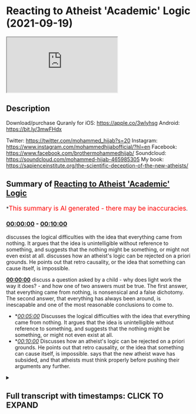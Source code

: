 # Reacting to Atheist 'Academic' Logic (2021-09-19)

<iframe loading='lazy' src='https://www.youtube.com/embed/HfsGoK83NjA'></iframe>

## Description

Download/purchase Quranly for iOS: https://apple.co/3wIyhsg Android: https://bit.ly/3mwFHdx

Twitter: https://twitter.com/mohammed_hijab?s=20
Instagram: https://www.instagram.com/mohammedhijabofficial/?hl=en
Facebook: https://www.facebook.com/brothermohammedhijab/
Soundcloud: https://soundcloud.com/mohammed-hijab-465985305
My book: https://sapienceinstitute.org/the-scientific-deception-of-the-new-atheists/

## Summary of [Reacting to Atheist 'Academic' Logic](https://www.youtube.com/watch?v=HfsGoK83NjA)


*<span style="color:red; font-size:125%">This summary is AI generated - there may be inaccuracies</span>.

### [00:00:00](https://www.youtube.com/watch?v=HfsGoK83NjA&t=0) - [00:10:00](https://www.youtube.com/watch?v=HfsGoK83NjA&t=600)

 discusses the logical difficulties with the idea that everything came from nothing. It argues that the idea is unintelligible without reference to something, and suggests that the nothing might be something, or might not even exist at all. discusses how an atheist's logic can be rejected on a priori grounds. He points out that retro causality, or the idea that something can cause itself, is impossible.

**[00:00:00](https://www.youtube.com/watch?v=HfsGoK83NjA&t=0)** discuss a question asked by a child - why does light work the way it does? - and how one of two answers must be true. The first answer, that everything came from nothing, is nonsensical and a false dichotomy. The second answer, that everything has always been around, is inescapable and one of the most reasonable conclusions to come to.
* **[00:05:00](https://www.youtube.com/watch?v=HfsGoK83NjA&t=300)* Discusses the logical difficulties with the idea that everything came from nothing. It argues that the idea is unintelligible without reference to something, and suggests that the nothing might be something, or might not even exist at all.
* **[00:10:00](https://www.youtube.com/watch?v=HfsGoK83NjA&t=600)* Discusses how an atheist's logic can be rejected on a priori grounds. He points out that retro causality, or the idea that something can cause itself, is impossible. says that the new atheist wave has subsided, and that atheists must think properly before pushing their arguments any further.

<details><summary><h2>Full transcript with timestamps: CLICK TO EXPAND</h2></summary>

[0:00:00](https://youtu.be/HfsGoK83NjA?t=0) [Music]  
[0:00:05](https://youtu.be/HfsGoK83NjA?t=5) go to kuala lude app inshallah the app  
[0:00:07](https://youtu.be/HfsGoK83NjA?t=7) tracks versus pages and time spent  
[0:00:10](https://youtu.be/HfsGoK83NjA?t=10) reading and the verses to pages function  
[0:00:12](https://youtu.be/HfsGoK83NjA?t=12) takes you from reading a few verses a  
[0:00:14](https://youtu.be/HfsGoK83NjA?t=14) day to a few pages a day this project is  
[0:00:17](https://youtu.be/HfsGoK83NjA?t=17) for the real enthusiasts if there's  
[0:00:19](https://youtu.be/HfsGoK83NjA?t=19) enough of us out there this will become  
[0:00:21](https://youtu.be/HfsGoK83NjA?t=21) the future of quran apps and support the  
[0:00:24](https://youtu.be/HfsGoK83NjA?t=24) project if you can inshaallah may allah  
[0:00:26](https://youtu.be/HfsGoK83NjA?t=26) bless all of you jazakallahu  
[0:00:31](https://youtu.be/HfsGoK83NjA?t=31) how are you guys doing i've recently  
[0:00:32](https://youtu.be/HfsGoK83NjA?t=32) stumbled across a video  
[0:00:34](https://youtu.be/HfsGoK83NjA?t=34) which is entitled why is there something  
[0:00:37](https://youtu.be/HfsGoK83NjA?t=37) rather than nothing  
[0:00:39](https://youtu.be/HfsGoK83NjA?t=39) this question of course is one of the  
[0:00:40](https://youtu.be/HfsGoK83NjA?t=40) most pervasive ones  
[0:00:42](https://youtu.be/HfsGoK83NjA?t=42) and one of the most deep ones and one of  
[0:00:43](https://youtu.be/HfsGoK83NjA?t=43) those ultimate ones to use a carl  
[0:00:46](https://youtu.be/HfsGoK83NjA?t=46) popparian term  
[0:00:48](https://youtu.be/HfsGoK83NjA?t=48) that plagues the human species so i want  
[0:00:50](https://youtu.be/HfsGoK83NjA?t=50) to listen to what this person say and  
[0:00:52](https://youtu.be/HfsGoK83NjA?t=52) see  
[0:00:53](https://youtu.be/HfsGoK83NjA?t=53) i think he's coming from an atheist  
[0:00:54](https://youtu.be/HfsGoK83NjA?t=54) background of course  
[0:00:55](https://youtu.be/HfsGoK83NjA?t=55) how we can comment on some of his  
[0:00:57](https://youtu.be/HfsGoK83NjA?t=57) conclusions  
[0:01:02](https://youtu.be/HfsGoK83NjA?t=62) all right so there's a kid out with his  
[0:01:03](https://youtu.be/HfsGoK83NjA?t=63) dad one day in the forest and the kid  
[0:01:05](https://youtu.be/HfsGoK83NjA?t=65) says why the leaves green  
[0:01:07](https://youtu.be/HfsGoK83NjA?t=67) and his dad who's a botanist or a tree  
[0:01:09](https://youtu.be/HfsGoK83NjA?t=69) surgeon or something says well because  
[0:01:11](https://youtu.be/HfsGoK83NjA?t=71) of chlorophyll chlorophyll is green and  
[0:01:13](https://youtu.be/HfsGoK83NjA?t=73) leaves have chlorophyll in them and the  
[0:01:15](https://youtu.be/HfsGoK83NjA?t=75) kid says  
[0:01:16](https://youtu.be/HfsGoK83NjA?t=76) ah-ha and they walk a little more and  
[0:01:18](https://youtu.be/HfsGoK83NjA?t=78) the kid says but why is chlorophyll  
[0:01:20](https://youtu.be/HfsGoK83NjA?t=80) green the father says  
[0:01:22](https://youtu.be/HfsGoK83NjA?t=82) well light bounces off things  
[0:01:24](https://youtu.be/HfsGoK83NjA?t=84) differently sometimes and if chlorophyll  
[0:01:26](https://youtu.be/HfsGoK83NjA?t=86) is a certain density blah blah or  
[0:01:27](https://youtu.be/HfsGoK83NjA?t=87) something so it's green and the kid says  
[0:01:30](https://youtu.be/HfsGoK83NjA?t=90) okay  
[0:01:31](https://youtu.be/HfsGoK83NjA?t=91) and they walk a bit more and the kid  
[0:01:32](https://youtu.be/HfsGoK83NjA?t=92) says but why does light work like that  
[0:01:34](https://youtu.be/HfsGoK83NjA?t=94) then and the dad says jesus christ  
[0:01:36](https://youtu.be/HfsGoK83NjA?t=96) because that's how physics works  
[0:01:38](https://youtu.be/HfsGoK83NjA?t=98) and the kid says but why does physics  
[0:01:40](https://youtu.be/HfsGoK83NjA?t=100) work like that and the dad says because  
[0:01:42](https://youtu.be/HfsGoK83NjA?t=102) that's how the universe was set up 13  
[0:01:44](https://youtu.be/HfsGoK83NjA?t=104) billion years ago when time and space  
[0:01:45](https://youtu.be/HfsGoK83NjA?t=105) began all right aristotle leave it alone  
[0:01:47](https://youtu.be/HfsGoK83NjA?t=107) already here have a sandwich shut up and  
[0:01:49](https://youtu.be/HfsGoK83NjA?t=109) the kid eats his sandwich and he looks  
[0:01:50](https://youtu.be/HfsGoK83NjA?t=110) about a bit and they walk a bit more and  
[0:01:52](https://youtu.be/HfsGoK83NjA?t=112) the sun's going down and heading back to  
[0:01:54](https://youtu.be/HfsGoK83NjA?t=114) the car and the kid says then why did  
[0:01:55](https://youtu.be/HfsGoK83NjA?t=115) time and space begin  
[0:01:57](https://youtu.be/HfsGoK83NjA?t=117) and that is a pretty good question  
[0:01:59](https://youtu.be/HfsGoK83NjA?t=119) everything has a beginning however weird  
[0:02:01](https://youtu.be/HfsGoK83NjA?t=121) or wonderful there weren't always  
[0:02:03](https://youtu.be/HfsGoK83NjA?t=123) planets or stars or galaxies everything  
[0:02:04](https://youtu.be/HfsGoK83NjA?t=124) had to come from something didn't it  
[0:02:07](https://youtu.be/HfsGoK83NjA?t=127) well sure it does 13 billion years ago  
[0:02:09](https://youtu.be/HfsGoK83NjA?t=129) we're told the universe just appeared  
[0:02:11](https://youtu.be/HfsGoK83NjA?t=131) and it was very simple just atoms and  
[0:02:13](https://youtu.be/HfsGoK83NjA?t=133) the molecules and chemistry and stars  
[0:02:14](https://youtu.be/HfsGoK83NjA?t=134) and then planets and then ecosystems and  
[0:02:16](https://youtu.be/HfsGoK83NjA?t=136) then curious sounds and irritated  
[0:02:18](https://youtu.be/HfsGoK83NjA?t=138) fathers quite a bit later but how did it  
[0:02:20](https://youtu.be/HfsGoK83NjA?t=140) all start there's two answers here  
[0:02:23](https://youtu.be/HfsGoK83NjA?t=143) aren't there see everything either came  
[0:02:25](https://youtu.be/HfsGoK83NjA?t=145) out of nothing for no reason at all or  
[0:02:27](https://youtu.be/HfsGoK83NjA?t=147) everything has always been around well  
[0:02:29](https://youtu.be/HfsGoK83NjA?t=149) forever  
[0:02:30](https://youtu.be/HfsGoK83NjA?t=150) and both options are  
[0:02:32](https://youtu.be/HfsGoK83NjA?t=152) absolutely mental and one of them has to  
[0:02:34](https://youtu.be/HfsGoK83NjA?t=154) be true that's a false dichotomy  
[0:02:37](https://youtu.be/HfsGoK83NjA?t=157) it's not the case  
[0:02:39](https://youtu.be/HfsGoK83NjA?t=159) that either everything came from nothing  
[0:02:42](https://youtu.be/HfsGoK83NjA?t=162) or  
[0:02:43](https://youtu.be/HfsGoK83NjA?t=163) that everything was just there  
[0:02:46](https://youtu.be/HfsGoK83NjA?t=166) there is of course  
[0:02:49](https://youtu.be/HfsGoK83NjA?t=169) another option  
[0:02:50](https://youtu.be/HfsGoK83NjA?t=170) which you have  
[0:02:52](https://youtu.be/HfsGoK83NjA?t=172) quietly  
[0:02:54](https://youtu.be/HfsGoK83NjA?t=174) and cheekily  
[0:02:56](https://youtu.be/HfsGoK83NjA?t=176) circumnavigated haven't you  
[0:02:59](https://youtu.be/HfsGoK83NjA?t=179) which is that for every  
[0:03:02](https://youtu.be/HfsGoK83NjA?t=182) dependent thing composed of  
[0:03:05](https://youtu.be/HfsGoK83NjA?t=185) parts there is a  
[0:03:07](https://youtu.be/HfsGoK83NjA?t=187) composer  
[0:03:08](https://youtu.be/HfsGoK83NjA?t=188) putting out the way  
[0:03:10](https://youtu.be/HfsGoK83NjA?t=190) everything  
[0:03:12](https://youtu.be/HfsGoK83NjA?t=192) made of pieces  
[0:03:14](https://youtu.be/HfsGoK83NjA?t=194) everything made of pieces  
[0:03:16](https://youtu.be/HfsGoK83NjA?t=196) is dependent the universe is made of  
[0:03:19](https://youtu.be/HfsGoK83NjA?t=199) pieces and therefore the universe  
[0:03:21](https://youtu.be/HfsGoK83NjA?t=201) is dependent  
[0:03:23](https://youtu.be/HfsGoK83NjA?t=203) of course if it's dependent it can  
[0:03:25](https://youtu.be/HfsGoK83NjA?t=205) either be dependent on something which  
[0:03:26](https://youtu.be/HfsGoK83NjA?t=206) is dependent or dependent on something  
[0:03:28](https://youtu.be/HfsGoK83NjA?t=208) which is independent  
[0:03:30](https://youtu.be/HfsGoK83NjA?t=210) if it's dependent on something which is  
[0:03:32](https://youtu.be/HfsGoK83NjA?t=212) independent  
[0:03:33](https://youtu.be/HfsGoK83NjA?t=213) then the job has been done in fact  
[0:03:35](https://youtu.be/HfsGoK83NjA?t=215) we have been able to establish the  
[0:03:37](https://youtu.be/HfsGoK83NjA?t=217) existence of an independent entity  
[0:03:40](https://youtu.be/HfsGoK83NjA?t=220) through which all other entities depend  
[0:03:42](https://youtu.be/HfsGoK83NjA?t=222) on  
[0:03:44](https://youtu.be/HfsGoK83NjA?t=224) and  
[0:03:45](https://youtu.be/HfsGoK83NjA?t=225) if it's dependent on something which is  
[0:03:46](https://youtu.be/HfsGoK83NjA?t=226) dependent then you have a series of  
[0:03:48](https://youtu.be/HfsGoK83NjA?t=228) dependent things and such a series will  
[0:03:51](https://youtu.be/HfsGoK83NjA?t=231) be made up of its constituent parts  
[0:03:54](https://youtu.be/HfsGoK83NjA?t=234) and everything made up of constituent  
[0:03:55](https://youtu.be/HfsGoK83NjA?t=235) parts is composed  
[0:03:57](https://youtu.be/HfsGoK83NjA?t=237) and a series of such multiverses if you  
[0:03:59](https://youtu.be/HfsGoK83NjA?t=239) want to put in that language  
[0:04:01](https://youtu.be/HfsGoK83NjA?t=241) would be compose  
[0:04:04](https://youtu.be/HfsGoK83NjA?t=244) would be made up of parts and therefore  
[0:04:06](https://youtu.be/HfsGoK83NjA?t=246) such a series would be composed  
[0:04:08](https://youtu.be/HfsGoK83NjA?t=248) so  
[0:04:09](https://youtu.be/HfsGoK83NjA?t=249) it's incontrovertible actually  
[0:04:12](https://youtu.be/HfsGoK83NjA?t=252) it's inescapable my friend  
[0:04:15](https://youtu.be/HfsGoK83NjA?t=255) instead of postulating something which  
[0:04:17](https://youtu.be/HfsGoK83NjA?t=257) is actually nonsensical which is that  
[0:04:20](https://youtu.be/HfsGoK83NjA?t=260) the  
[0:04:21](https://youtu.be/HfsGoK83NjA?t=261) universe came from nothing  
[0:04:23](https://youtu.be/HfsGoK83NjA?t=263) something which even the ancients didn't  
[0:04:26](https://youtu.be/HfsGoK83NjA?t=266) dare utter from their mouths  
[0:04:29](https://youtu.be/HfsGoK83NjA?t=269) in the ancient period and hellistic  
[0:04:30](https://youtu.be/HfsGoK83NjA?t=270) period and up until the enlightenment  
[0:04:32](https://youtu.be/HfsGoK83NjA?t=272) period  
[0:04:33](https://youtu.be/HfsGoK83NjA?t=273) you have  
[0:04:35](https://youtu.be/HfsGoK83NjA?t=275) postulated it  
[0:04:38](https://youtu.be/HfsGoK83NjA?t=278) you can't prove that on a priori or a  
[0:04:40](https://youtu.be/HfsGoK83NjA?t=280) poster or a grounds you can't  
[0:04:42](https://youtu.be/HfsGoK83NjA?t=282) prove that cosmologically at all  
[0:04:45](https://youtu.be/HfsGoK83NjA?t=285) in fact it's impossible mathematically  
[0:04:46](https://youtu.be/HfsGoK83NjA?t=286) so why even mention it as an option  
[0:04:50](https://youtu.be/HfsGoK83NjA?t=290) in fact the quran  
[0:04:52](https://youtu.be/HfsGoK83NjA?t=292) the book that you should read i would  
[0:04:54](https://youtu.be/HfsGoK83NjA?t=294) say  
[0:04:55](https://youtu.be/HfsGoK83NjA?t=295) once you've finished eating the pot  
[0:04:56](https://youtu.be/HfsGoK83NjA?t=296) noodle  
[0:04:58](https://youtu.be/HfsGoK83NjA?t=298) dinner that you have  
[0:04:59](https://youtu.be/HfsGoK83NjA?t=299) maybe after a session  
[0:05:01](https://youtu.be/HfsGoK83NjA?t=301) in the cellar or you know  
[0:05:05](https://youtu.be/HfsGoK83NjA?t=305) watching some illicit stuff or whatever  
[0:05:06](https://youtu.be/HfsGoK83NjA?t=306) it is that  
[0:05:08](https://youtu.be/HfsGoK83NjA?t=308) you know atheists dudes who quite  
[0:05:09](https://youtu.be/HfsGoK83NjA?t=309) frankly or people that don't believe in  
[0:05:11](https://youtu.be/HfsGoK83NjA?t=311) god  
[0:05:12](https://youtu.be/HfsGoK83NjA?t=312) quite frankly people that do believe in  
[0:05:14](https://youtu.be/HfsGoK83NjA?t=314) god as well  
[0:05:16](https://youtu.be/HfsGoK83NjA?t=316) you know after you've done what you need  
[0:05:18](https://youtu.be/HfsGoK83NjA?t=318) to do and you're maybe understanding  
[0:05:20](https://youtu.be/HfsGoK83NjA?t=320) then start contemplating this question  
[0:05:23](https://youtu.be/HfsGoK83NjA?t=323) properly why is there something rather  
[0:05:26](https://youtu.be/HfsGoK83NjA?t=326) than nothing  
[0:05:27](https://youtu.be/HfsGoK83NjA?t=327) it's not that  
[0:05:29](https://youtu.be/HfsGoK83NjA?t=329) oh it's it could be from nothing and  
[0:05:31](https://youtu.be/HfsGoK83NjA?t=331) that's actually a possibility that's an  
[0:05:33](https://youtu.be/HfsGoK83NjA?t=333) impossibility  
[0:05:34](https://youtu.be/HfsGoK83NjA?t=334) and if you're saying that well the  
[0:05:36](https://youtu.be/HfsGoK83NjA?t=336) universe was always here even that  
[0:05:38](https://youtu.be/HfsGoK83NjA?t=338) postulation itself doesn't solve the  
[0:05:40](https://youtu.be/HfsGoK83NjA?t=340) problem  
[0:05:41](https://youtu.be/HfsGoK83NjA?t=341) because was it here inexplicably  
[0:05:45](https://youtu.be/HfsGoK83NjA?t=345) did it give preponderance to itself  
[0:05:48](https://youtu.be/HfsGoK83NjA?t=348) um indeed one could say that even if  
[0:05:50](https://youtu.be/HfsGoK83NjA?t=350) that were the case and it was here  
[0:05:52](https://youtu.be/HfsGoK83NjA?t=352) inexplicably inexplicably  
[0:05:55](https://youtu.be/HfsGoK83NjA?t=355) what was it dependent on  
[0:05:56](https://youtu.be/HfsGoK83NjA?t=356) once again the question that will plague  
[0:05:58](https://youtu.be/HfsGoK83NjA?t=358) you  
[0:06:00](https://youtu.be/HfsGoK83NjA?t=360) was it dependent or independent  
[0:06:02](https://youtu.be/HfsGoK83NjA?t=362) think about it  
[0:06:04](https://youtu.be/HfsGoK83NjA?t=364) and if it was dependent was it dependent  
[0:06:06](https://youtu.be/HfsGoK83NjA?t=366) on something that was dependent or was  
[0:06:07](https://youtu.be/HfsGoK83NjA?t=367) it dependent on something that was  
[0:06:08](https://youtu.be/HfsGoK83NjA?t=368) independent if it was independent if  
[0:06:10](https://youtu.be/HfsGoK83NjA?t=370) it's dependent on something that's  
[0:06:11](https://youtu.be/HfsGoK83NjA?t=371) independent the job is done then there's  
[0:06:12](https://youtu.be/HfsGoK83NjA?t=372) something that's independent if it's  
[0:06:14](https://youtu.be/HfsGoK83NjA?t=374) dependent on something which is  
[0:06:15](https://youtu.be/HfsGoK83NjA?t=375) dependent then we make the same argument  
[0:06:17](https://youtu.be/HfsGoK83NjA?t=377) as we have before so your dichotomy your  
[0:06:19](https://youtu.be/HfsGoK83NjA?t=379) foster economy may work on your charms  
[0:06:22](https://youtu.be/HfsGoK83NjA?t=382) and friends but it will not work on me  
[0:06:26](https://youtu.be/HfsGoK83NjA?t=386) other answers that will not win the cash  
[0:06:27](https://youtu.be/HfsGoK83NjA?t=387) prize include one god did it  
[0:06:30](https://youtu.be/HfsGoK83NjA?t=390) well well it won't win the cash prize  
[0:06:32](https://youtu.be/HfsGoK83NjA?t=392) but i tell you what won't win the cash  
[0:06:34](https://youtu.be/HfsGoK83NjA?t=394) prize okay  
[0:06:36](https://youtu.be/HfsGoK83NjA?t=396) is your explanation  
[0:06:38](https://youtu.be/HfsGoK83NjA?t=398) that nothing which is defined as the  
[0:06:40](https://youtu.be/HfsGoK83NjA?t=400) absence of something  
[0:06:41](https://youtu.be/HfsGoK83NjA?t=401) can in any way shape or form even  
[0:06:44](https://youtu.be/HfsGoK83NjA?t=404) conceivably i'm not saying that you've  
[0:06:46](https://youtu.be/HfsGoK83NjA?t=406) said  
[0:06:46](https://youtu.be/HfsGoK83NjA?t=406) that it can but it conceivably bring  
[0:06:48](https://youtu.be/HfsGoK83NjA?t=408) about something  
[0:06:50](https://youtu.be/HfsGoK83NjA?t=410) you think that's gonna win the cash  
[0:06:51](https://youtu.be/HfsGoK83NjA?t=411) prize so you can go you get yourself  
[0:06:52](https://youtu.be/HfsGoK83NjA?t=412) another pot noodle  
[0:06:54](https://youtu.be/HfsGoK83NjA?t=414) hmm  
[0:06:55](https://youtu.be/HfsGoK83NjA?t=415) and eat that pot noodle  
[0:06:57](https://youtu.be/HfsGoK83NjA?t=417) two i don't care yes you do the stuffing  
[0:06:59](https://youtu.be/HfsGoK83NjA?t=419) made of is 13 billion years old too you  
[0:07:01](https://youtu.be/HfsGoK83NjA?t=421) should give a damn or three maybe we're  
[0:07:03](https://youtu.be/HfsGoK83NjA?t=423) just too stupid to work it out which is  
[0:07:05](https://youtu.be/HfsGoK83NjA?t=425) what everyone says shortly before  
[0:07:06](https://youtu.be/HfsGoK83NjA?t=426) someone works something out so  
[0:07:08](https://youtu.be/HfsGoK83NjA?t=428) everything came from nothing or  
[0:07:10](https://youtu.be/HfsGoK83NjA?t=430) everything has always been around well  
[0:07:12](https://youtu.be/HfsGoK83NjA?t=432) which one makes more sense  
[0:07:14](https://youtu.be/HfsGoK83NjA?t=434) okay then let's say everything came from  
[0:07:15](https://youtu.be/HfsGoK83NjA?t=435) nothing so there's nothing and for no  
[0:07:17](https://youtu.be/HfsGoK83NjA?t=437) reason at all the universe just well  
[0:07:20](https://youtu.be/HfsGoK83NjA?t=440) appeared well weird stuff happens in the  
[0:07:22](https://youtu.be/HfsGoK83NjA?t=442) world all the time nothing itself or  
[0:07:24](https://youtu.be/HfsGoK83NjA?t=444) non-existence  
[0:07:26](https://youtu.be/HfsGoK83NjA?t=446) can only be understood  
[0:07:29](https://youtu.be/HfsGoK83NjA?t=449) in reference to existence  
[0:07:32](https://youtu.be/HfsGoK83NjA?t=452) if i were to ask you a question and say  
[0:07:34](https://youtu.be/HfsGoK83NjA?t=454) to you  
[0:07:34](https://youtu.be/HfsGoK83NjA?t=454) imagine non-existence  
[0:07:36](https://youtu.be/HfsGoK83NjA?t=456) what is this nothing you talk about  
[0:07:38](https://youtu.be/HfsGoK83NjA?t=458) just imagine it what are you going to  
[0:07:40](https://youtu.be/HfsGoK83NjA?t=460) imagine what an empty  
[0:07:42](https://youtu.be/HfsGoK83NjA?t=462) space for you to imagine an empty empty  
[0:07:45](https://youtu.be/HfsGoK83NjA?t=465) space  
[0:07:46](https://youtu.be/HfsGoK83NjA?t=466) then you will have to make reference to  
[0:07:48](https://youtu.be/HfsGoK83NjA?t=468) the idea of space  
[0:07:51](https://youtu.be/HfsGoK83NjA?t=471) thus i may say nothing or non-existence  
[0:07:55](https://youtu.be/HfsGoK83NjA?t=475) is unintelligible without reference  
[0:07:58](https://youtu.be/HfsGoK83NjA?t=478) to something  
[0:08:00](https://youtu.be/HfsGoK83NjA?t=480) just as zero is unintended  
[0:08:02](https://youtu.be/HfsGoK83NjA?t=482) unintelligible the number zero  
[0:08:04](https://youtu.be/HfsGoK83NjA?t=484) is unintelligible  
[0:08:06](https://youtu.be/HfsGoK83NjA?t=486) without clear reference to natural  
[0:08:08](https://youtu.be/HfsGoK83NjA?t=488) numbers  
[0:08:09](https://youtu.be/HfsGoK83NjA?t=489) and negative numbers so what is this  
[0:08:12](https://youtu.be/HfsGoK83NjA?t=492) nothing you speak of apparently no  
[0:08:14](https://youtu.be/HfsGoK83NjA?t=494) reason why can't the universe have just  
[0:08:15](https://youtu.be/HfsGoK83NjA?t=495) come around like that too  
[0:08:17](https://youtu.be/HfsGoK83NjA?t=497) well it's different see when you get a  
[0:08:19](https://youtu.be/HfsGoK83NjA?t=499) freak tax rebate or someone crashes into  
[0:08:21](https://youtu.be/HfsGoK83NjA?t=501) you at a junction it might seem random  
[0:08:23](https://youtu.be/HfsGoK83NjA?t=503) but there is a cause it's just so  
[0:08:25](https://youtu.be/HfsGoK83NjA?t=505) complicated that you can't fathom it one  
[0:08:26](https://youtu.be/HfsGoK83NjA?t=506) thing follows another and another and  
[0:08:28](https://youtu.be/HfsGoK83NjA?t=508) another and another and another and then  
[0:08:30](https://youtu.be/HfsGoK83NjA?t=510) whatever happens happens so what does  
[0:08:32](https://youtu.be/HfsGoK83NjA?t=512) that have to do with everything coming  
[0:08:33](https://youtu.be/HfsGoK83NjA?t=513) from nothing well if there's nothing  
[0:08:36](https://youtu.be/HfsGoK83NjA?t=516) there's nothing nothing can't cause  
[0:08:38](https://youtu.be/HfsGoK83NjA?t=518) anything everything in the world that  
[0:08:39](https://youtu.be/HfsGoK83NjA?t=519) happens is because of atoms bumping into  
[0:08:41](https://youtu.be/HfsGoK83NjA?t=521) other atoms well actually they never  
[0:08:43](https://youtu.be/HfsGoK83NjA?t=523) touch but that's a story for another  
[0:08:44](https://youtu.be/HfsGoK83NjA?t=524) time and fields interacting with other  
[0:08:46](https://youtu.be/HfsGoK83NjA?t=526) fields nothing doesn't have atoms or  
[0:08:48](https://youtu.be/HfsGoK83NjA?t=528) feels it's nothing  
[0:08:50](https://youtu.be/HfsGoK83NjA?t=530) so what then there's black and more  
[0:08:52](https://youtu.be/HfsGoK83NjA?t=532) black not even black actually just  
[0:08:54](https://youtu.be/HfsGoK83NjA?t=534) nothing and then for no reason at all  
[0:08:55](https://youtu.be/HfsGoK83NjA?t=535) there's something you see there you have  
[0:08:57](https://youtu.be/HfsGoK83NjA?t=537) it you said it yourself  
[0:08:58](https://youtu.be/HfsGoK83NjA?t=538) not not even black anything you said  
[0:09:00](https://youtu.be/HfsGoK83NjA?t=540) black and then you realize oh black is  
[0:09:02](https://youtu.be/HfsGoK83NjA?t=542) something not even black anything  
[0:09:04](https://youtu.be/HfsGoK83NjA?t=544) nothing okay  
[0:09:05](https://youtu.be/HfsGoK83NjA?t=545) what is nothing  
[0:09:06](https://youtu.be/HfsGoK83NjA?t=546) once again you have nothing to reference  
[0:09:08](https://youtu.be/HfsGoK83NjA?t=548) it ironically you know  
[0:09:11](https://youtu.be/HfsGoK83NjA?t=551) whenever you want to speak of nothing  
[0:09:12](https://youtu.be/HfsGoK83NjA?t=552) you have to reference it  
[0:09:15](https://youtu.be/HfsGoK83NjA?t=555) or you have to make reference to  
[0:09:16](https://youtu.be/HfsGoK83NjA?t=556) something in existence what is this  
[0:09:18](https://youtu.be/HfsGoK83NjA?t=558) nothing you speak of  
[0:09:20](https://youtu.be/HfsGoK83NjA?t=560) final reason just pop and now comes the  
[0:09:22](https://youtu.be/HfsGoK83NjA?t=562) universe  
[0:09:23](https://youtu.be/HfsGoK83NjA?t=563) but that's mad nothing can be without a  
[0:09:25](https://youtu.be/HfsGoK83NjA?t=565) cause well here are some fun ideas  
[0:09:26](https://youtu.be/HfsGoK83NjA?t=566) though  
[0:09:28](https://youtu.be/HfsGoK83NjA?t=568) time is drunk what if time can double  
[0:09:30](https://youtu.be/HfsGoK83NjA?t=570) back on itself what if the universe was  
[0:09:32](https://youtu.be/HfsGoK83NjA?t=572) caused from its own future there's still  
[0:09:34](https://youtu.be/HfsGoK83NjA?t=574) a cause there's still an effect it's  
[0:09:36](https://youtu.be/HfsGoK83NjA?t=576) just that the bang came first and then  
[0:09:38](https://youtu.be/HfsGoK83NjA?t=578) the cause caused it much later maybe at  
[0:09:40](https://youtu.be/HfsGoK83NjA?t=580) the end of time  
[0:09:42](https://youtu.be/HfsGoK83NjA?t=582) but that's mental nothing could go  
[0:09:43](https://youtu.be/HfsGoK83NjA?t=583) backwards in time can it if you could  
[0:09:45](https://youtu.be/HfsGoK83NjA?t=585) kill your own grandfather paradoxes etc  
[0:09:47](https://youtu.be/HfsGoK83NjA?t=587) etc etc  
[0:09:49](https://youtu.be/HfsGoK83NjA?t=589) maybe modern physics might allow for it  
[0:09:52](https://youtu.be/HfsGoK83NjA?t=592) the universe might not care about time  
[0:09:53](https://youtu.be/HfsGoK83NjA?t=593) going backwards as long as everything  
[0:09:54](https://youtu.be/HfsGoK83NjA?t=594) matches up if someone leaves a winning  
[0:09:56](https://youtu.be/HfsGoK83NjA?t=596) lottery ticket on your doorstep and you  
[0:09:58](https://youtu.be/HfsGoK83NjA?t=598) win the lottery go back in time and  
[0:09:59](https://youtu.be/HfsGoK83NjA?t=599) leave it on your own doorstep to do it  
[0:10:01](https://youtu.be/HfsGoK83NjA?t=601) again what's wrong with that as long as  
[0:10:03](https://youtu.be/HfsGoK83NjA?t=603) you don't change anything everything is  
[0:10:04](https://youtu.be/HfsGoK83NjA?t=604) conserved all the eyes are dotted he's  
[0:10:06](https://youtu.be/HfsGoK83NjA?t=606) across no paradoxes no problem  
[0:10:10](https://youtu.be/HfsGoK83NjA?t=610) he's talking about something called  
[0:10:11](https://youtu.be/HfsGoK83NjA?t=611) retro causality now this can be rejected  
[0:10:14](https://youtu.be/HfsGoK83NjA?t=614) on a priori grounds meaning  
[0:10:17](https://youtu.be/HfsGoK83NjA?t=617) that the logical form that this would  
[0:10:19](https://youtu.be/HfsGoK83NjA?t=619) necessitate would necessitate a  
[0:10:20](https://youtu.be/HfsGoK83NjA?t=620) contradiction  
[0:10:22](https://youtu.be/HfsGoK83NjA?t=622) for example take a b and c as  
[0:10:25](https://youtu.be/HfsGoK83NjA?t=625) a linear  
[0:10:27](https://youtu.be/HfsGoK83NjA?t=627) um sequence of some sorts  
[0:10:29](https://youtu.be/HfsGoK83NjA?t=629) a causes b b equals a c and c equals a  
[0:10:33](https://youtu.be/HfsGoK83NjA?t=633) c would be effectively caused by a if  
[0:10:35](https://youtu.be/HfsGoK83NjA?t=635) this were the case and so c would be the  
[0:10:38](https://youtu.be/HfsGoK83NjA?t=638) cause of itself  
[0:10:40](https://youtu.be/HfsGoK83NjA?t=640) or a would be the cause by itself so  
[0:10:42](https://youtu.be/HfsGoK83NjA?t=642) causes would be their own cause and  
[0:10:44](https://youtu.be/HfsGoK83NjA?t=644) effects will be their own effect which  
[0:10:46](https://youtu.be/HfsGoK83NjA?t=646) is exactly logically impossible  
[0:10:49](https://youtu.be/HfsGoK83NjA?t=649) on l1 if you're on a propositional logic  
[0:10:52](https://youtu.be/HfsGoK83NjA?t=652) and on s5 or s4 which is modal logic  
[0:10:55](https://youtu.be/HfsGoK83NjA?t=655) it's something which is on a priori  
[0:10:58](https://youtu.be/HfsGoK83NjA?t=658) grounds to be rejected now i want to say  
[0:11:01](https://youtu.be/HfsGoK83NjA?t=661) something  
[0:11:02](https://youtu.be/HfsGoK83NjA?t=662) the fact that you've made this claim in  
[0:11:05](https://youtu.be/HfsGoK83NjA?t=665) one of itself  
[0:11:06](https://youtu.be/HfsGoK83NjA?t=666) shows me the extent to which you are  
[0:11:09](https://youtu.be/HfsGoK83NjA?t=669) running away from the inescapable  
[0:11:10](https://youtu.be/HfsGoK83NjA?t=670) conclusion the quran itself  
[0:11:13](https://youtu.be/HfsGoK83NjA?t=673) states  
[0:11:17](https://youtu.be/HfsGoK83NjA?t=677) where they created from themselves  
[0:11:19](https://youtu.be/HfsGoK83NjA?t=679) were they created from nothing or  
[0:11:21](https://youtu.be/HfsGoK83NjA?t=681) whether they themselves  
[0:11:23](https://youtu.be/HfsGoK83NjA?t=683) created of themselves  
[0:11:25](https://youtu.be/HfsGoK83NjA?t=685) so you're trying your best you've  
[0:11:27](https://youtu.be/HfsGoK83NjA?t=687) literally tried to exhaust these options  
[0:11:30](https://youtu.be/HfsGoK83NjA?t=690) these two options which are impossible  
[0:11:31](https://youtu.be/HfsGoK83NjA?t=691) options which the quran states  
[0:11:33](https://youtu.be/HfsGoK83NjA?t=693) you've tried your best to exhaust these  
[0:11:35](https://youtu.be/HfsGoK83NjA?t=695) options only to be to hit a brick wall  
[0:11:38](https://youtu.be/HfsGoK83NjA?t=698) why don't you start considering the real  
[0:11:42](https://youtu.be/HfsGoK83NjA?t=702) logical options  
[0:11:44](https://youtu.be/HfsGoK83NjA?t=704) you couldn't have been created from  
[0:11:45](https://youtu.be/HfsGoK83NjA?t=705) nothing that's ridiculous and you  
[0:11:47](https://youtu.be/HfsGoK83NjA?t=707) probably recognized that yourself and  
[0:11:49](https://youtu.be/HfsGoK83NjA?t=709) you couldn't create yourself  
[0:11:52](https://youtu.be/HfsGoK83NjA?t=712) not only because  
[0:11:54](https://youtu.be/HfsGoK83NjA?t=714) of causality but because of dependence  
[0:11:56](https://youtu.be/HfsGoK83NjA?t=716) we talked about causality already  
[0:11:58](https://youtu.be/HfsGoK83NjA?t=718) causality is defined as something which  
[0:12:00](https://youtu.be/HfsGoK83NjA?t=720) brings rise to phenomena but dependence  
[0:12:02](https://youtu.be/HfsGoK83NjA?t=722) is different to causality because  
[0:12:04](https://youtu.be/HfsGoK83NjA?t=724) dependence is something which relies  
[0:12:05](https://youtu.be/HfsGoK83NjA?t=725) upon something else  
[0:12:07](https://youtu.be/HfsGoK83NjA?t=727) now it's conceivable that something can  
[0:12:09](https://youtu.be/HfsGoK83NjA?t=729) cause something but not that thing does  
[0:12:11](https://youtu.be/HfsGoK83NjA?t=731) not depend upon it if i have a son and  
[0:12:13](https://youtu.be/HfsGoK83NjA?t=733) he has a son  
[0:12:14](https://youtu.be/HfsGoK83NjA?t=734) my grandson will be caused by me  
[0:12:17](https://youtu.be/HfsGoK83NjA?t=737) yes but he doesn't depend on me for  
[0:12:19](https://youtu.be/HfsGoK83NjA?t=739) continued existence now it would be  
[0:12:21](https://youtu.be/HfsGoK83NjA?t=741) absurd even if you wanted to  
[0:12:24](https://youtu.be/HfsGoK83NjA?t=744) argue for retro causality of the  
[0:12:26](https://youtu.be/HfsGoK83NjA?t=746) creation of the universe it's absurd to  
[0:12:29](https://youtu.be/HfsGoK83NjA?t=749) us  
[0:12:29](https://youtu.be/HfsGoK83NjA?t=749) to estimate that there is a continued  
[0:12:33](https://youtu.be/HfsGoK83NjA?t=753) reliance of the universe on itself  
[0:12:35](https://youtu.be/HfsGoK83NjA?t=755) unless you want to say that the universe  
[0:12:37](https://youtu.be/HfsGoK83NjA?t=757) is independent and if you say that then  
[0:12:39](https://youtu.be/HfsGoK83NjA?t=759) you've come away from atheism you've  
[0:12:41](https://youtu.be/HfsGoK83NjA?t=761) left the pale of atheism my friend and  
[0:12:43](https://youtu.be/HfsGoK83NjA?t=763) then you have become a deist but i will  
[0:12:46](https://youtu.be/HfsGoK83NjA?t=766) say to you arguing reductio that in fact  
[0:12:49](https://youtu.be/HfsGoK83NjA?t=769) that's impossible because the universe  
[0:12:50](https://youtu.be/HfsGoK83NjA?t=770) is composed of parts and we said  
[0:12:52](https://youtu.be/HfsGoK83NjA?t=772) anything compose a parts is dependent  
[0:12:54](https://youtu.be/HfsGoK83NjA?t=774) and the universe is composed of parts  
[0:12:55](https://youtu.be/HfsGoK83NjA?t=775) therefore the universe is dependent but  
[0:12:56](https://youtu.be/HfsGoK83NjA?t=776) what is it dependent on is it depend  
[0:12:58](https://youtu.be/HfsGoK83NjA?t=778) upon something that's dependent or  
[0:12:59](https://youtu.be/HfsGoK83NjA?t=779) something that's independent it would  
[0:13:00](https://youtu.be/HfsGoK83NjA?t=780) have to be dependent upon something  
[0:13:02](https://youtu.be/HfsGoK83NjA?t=782) that's independent because if it's  
[0:13:03](https://youtu.be/HfsGoK83NjA?t=783) dependent on something that's dependent  
[0:13:04](https://youtu.be/HfsGoK83NjA?t=784) then there'll be a series of dependent  
[0:13:05](https://youtu.be/HfsGoK83NjA?t=785) things if you want to say ad infinitum  
[0:13:07](https://youtu.be/HfsGoK83NjA?t=787) say so but then that series itself will  
[0:13:09](https://youtu.be/HfsGoK83NjA?t=789) be composed of parts and everything  
[0:13:10](https://youtu.be/HfsGoK83NjA?t=790) compose the past is dependent and  
[0:13:12](https://youtu.be/HfsGoK83NjA?t=792) therefore the multiverse is in the is  
[0:13:14](https://youtu.be/HfsGoK83NjA?t=794) dependent it is composed of parts and  
[0:13:16](https://youtu.be/HfsGoK83NjA?t=796) therefore the universe is dependent  
[0:13:18](https://youtu.be/HfsGoK83NjA?t=798) therefore you really have to uh and so  
[0:13:20](https://youtu.be/HfsGoK83NjA?t=800) do the atheist community step up their  
[0:13:23](https://youtu.be/HfsGoK83NjA?t=803) game this is not good enough of all due  
[0:13:25](https://youtu.be/HfsGoK83NjA?t=805) respect this honestly infuriates me that  
[0:13:28](https://youtu.be/HfsGoK83NjA?t=808) someone is willing to sacrifice their  
[0:13:29](https://youtu.be/HfsGoK83NjA?t=809) own logical  
[0:13:31](https://youtu.be/HfsGoK83NjA?t=811) uh ability yeah they were they're able  
[0:13:34](https://youtu.be/HfsGoK83NjA?t=814) to affront their own  
[0:13:35](https://youtu.be/HfsGoK83NjA?t=815) they're able to embarrass their own  
[0:13:37](https://youtu.be/HfsGoK83NjA?t=817) sense of  
[0:13:39](https://youtu.be/HfsGoK83NjA?t=819) decency and common sense by making  
[0:13:41](https://youtu.be/HfsGoK83NjA?t=821) arguments like this why don't you just  
[0:13:43](https://youtu.be/HfsGoK83NjA?t=823) wake up  
[0:13:44](https://youtu.be/HfsGoK83NjA?t=824) yeah and think properly i want to say to  
[0:13:46](https://youtu.be/HfsGoK83NjA?t=826) you honestly the earth is coming enough  
[0:13:48](https://youtu.be/HfsGoK83NjA?t=828) is enough  
[0:13:50](https://youtu.be/HfsGoK83NjA?t=830) your day is done  
[0:13:51](https://youtu.be/HfsGoK83NjA?t=831) the new atheist uh  
[0:13:54](https://youtu.be/HfsGoK83NjA?t=834) vogue the the new atheist wave has has  
[0:13:57](https://youtu.be/HfsGoK83NjA?t=837) now  
[0:13:58](https://youtu.be/HfsGoK83NjA?t=838) subsided we must say  
[0:14:00](https://youtu.be/HfsGoK83NjA?t=840) think properly i honestly think properly  
[0:14:02](https://youtu.be/HfsGoK83NjA?t=842) enough is enough  
[0:14:03](https://youtu.be/HfsGoK83NjA?t=843) it's not that you were created from  
[0:14:05](https://youtu.be/HfsGoK83NjA?t=845) nothing as i've said  
[0:14:07](https://youtu.be/HfsGoK83NjA?t=847) and it's not that you yourself are the  
[0:14:09](https://youtu.be/HfsGoK83NjA?t=849) creators of yourself it's not that the  
[0:14:10](https://youtu.be/HfsGoK83NjA?t=850) universe was created from nothing and  
[0:14:11](https://youtu.be/HfsGoK83NjA?t=851) it's not that the universe universe  
[0:14:13](https://youtu.be/HfsGoK83NjA?t=853) itself was a creator of itself these two  
[0:14:14](https://youtu.be/HfsGoK83NjA?t=854) things are impossibilities  
[0:14:16](https://youtu.be/HfsGoK83NjA?t=856) think about the other option and i know  
[0:14:18](https://youtu.be/HfsGoK83NjA?t=858) what you know  
[0:14:19](https://youtu.be/HfsGoK83NjA?t=859) and i know that you know what the other  
[0:14:20](https://youtu.be/HfsGoK83NjA?t=860) option is what's up  
[0:14:22](https://youtu.be/HfsGoK83NjA?t=862) [Music]  
[0:14:33](https://youtu.be/HfsGoK83NjA?t=873) you  
</details>